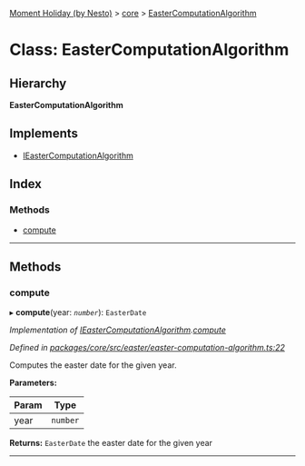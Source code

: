 [Moment Holiday (by Nesto)](../README.md) > [core](../modules/core.md) > [EasterComputationAlgorithm](../classes/core.eastercomputationalgorithm.md)

# Class: EasterComputationAlgorithm

## Hierarchy

**EasterComputationAlgorithm**

## Implements

* [IEasterComputationAlgorithm](../interfaces/core.ieastercomputationalgorithm.md)

## Index

### Methods

* [compute](core.eastercomputationalgorithm.md#compute)

---

## Methods

<a id="compute"></a>

###  compute

▸ **compute**(year: *`number`*): `EasterDate`

*Implementation of [IEasterComputationAlgorithm](../interfaces/core.ieastercomputationalgorithm.md).[compute](../interfaces/core.ieastercomputationalgorithm.md#compute)*

*Defined in [packages/core/src/easter/easter-computation-algorithm.ts:22](https://github.com/nesto-software/moment-holiday/blob/72ce1a6/packages/core/src/easter/easter-computation-algorithm.ts#L22)*

Computes the easter date for the given year.

**Parameters:**

| Param | Type |
| ------ | ------ |
| year | `number` |

**Returns:** `EasterDate`
the easter date for the given year

___

